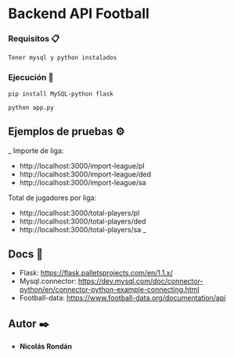 # Backend API Football

### Requisitos 📋

```
Tener mysql y python instalados
```

### Ejecución 🔧

```
pip install MySQL-python flask
```
```
python app.py
```

## Ejemplos de pruebas ⚙️

_ Importe de liga:
* http://localhost:3000/import-league/pl
* http://localhost:3000/import-league/ded
* http://localhost:3000/import-league/sa

Total de jugadores por liga:
* http://localhost:3000/total-players/pl
* http://localhost:3000/total-players/ded
* http://localhost:3000/total-players/sa
_

## Docs 📖
* Flask: https://flask.palletsprojects.com/en/1.1.x/
* Mysql.connector: https://dev.mysql.com/doc/connector-python/en/connector-python-example-connecting.html
* Football-data: https://www.football-data.org/documentation/api

## Autor ✒️
* **Nicolás Rondán**
